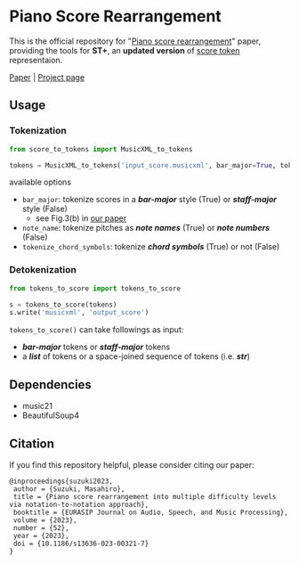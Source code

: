 # Piano Score Rearrangement

This is the official repository for "[Piano score rearrangement](https://link.springer.com/article/10.1186/s13636-023-00321-7)" paper,  providing the tools for **ST+**, an **updated version** of [score token](https://github.com/suzuqn/ScoreTransformer/) representaion. 

[Paper](https://link.springer.com/article/10.1186/s13636-023-00321-7) | [Project page](https://score-rearrangement.github.io/)

## Usage

### Tokenization

```python
from score_to_tokens import MusicXML_to_tokens

tokens = MusicXML_to_tokens('input_score.musicxml', bar_major=True, tokenize_chord_symbols=True)
```

available options
- `bar_major`: tokenize scores in a ***bar-major*** style (True) or ***staff-major*** style (False)
  - see Fig.3(b) in [our paper](https://link.springer.com/article/10.1186/s13636-023-00321-7)
- `note_name`: tokenize pitches as ***note names*** (True) or ***note numbers*** (False)
- `tokenize_chord_symbols`: tokenize ***chord symbols*** (True) or not (False)

### Detokenization

```Python
from tokens_to_score import tokens_to_score

s = tokens_to_score(tokens)
s.write('musicxml', 'output_score')
```

`tokens_to_score()` can take followings as input:
- ***bar-major*** tokens or ***staff-major*** tokens
- a ***list*** of tokens or a space-joined sequence of tokens (i.e. ***str***)


## Dependencies
- music21
- BeautifulSoup4

## Citation
If you find this repository helpful, please consider citing our paper:
```
@inproceedings{suzuki2023,
 author = {Suzuki, Masahiro},
 title = {Piano score rearrangement into multiple difficulty levels via notation-to-notation approach},
 booktitle = {EURASIP Journal on Audio, Speech, and Music Processing},
 volume = {2023},
 number = {52},
 year = {2023},
 doi = {10.1186/s13636-023-00321-7}
}
